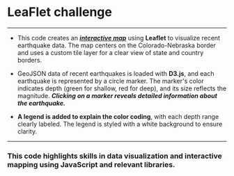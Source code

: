 # LeaFlet challenge
___


* This code creates an ***[interactive map](http://127.0.0.1:5500/index.html)*** using **Leaflet** to visualize recent earthquake data. The map centers on the Colorado-Nebraska border and uses a custom tile layer for a clear view of state and country borders.

* GeoJSON data of recent earthquakes is loaded with **D3.js**, and each earthquake is represented by a circle marker. The marker's color indicates depth (green for shallow, red for deep), and its size reflects the magnitude. ***Clicking on a marker reveals detailed information about the earthquake.***

* **A legend is added to explain the color coding**, with each depth range clearly labeled. The legend is styled with a white background to ensure clarity. 
___

### This code highlights skills in data visualization and interactive mapping using JavaScript and relevant libraries.